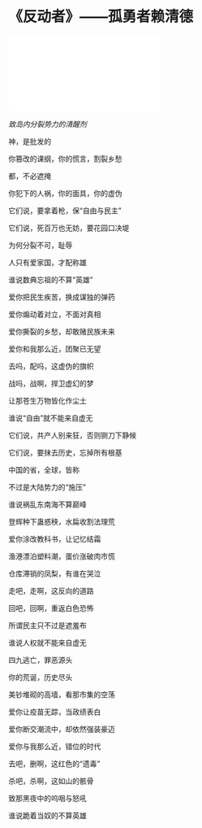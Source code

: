 # ​《反动者》——孤勇者赖清德

<iframe src="//player.bilibili.com/player.html?isOutside=true&aid=114441467203503&bvid=BV1MuV7z7Eth&cid=29762585443&p=1" scrolling="no" border="0" frameborder="no" framespacing="0" allowfullscreen="true"></iframe>

*​致岛内分裂势力的清醒剂*

神，是批发的

你篡改的课纲，你的慌言，割裂乡愁

都，不必遮掩  

你犯下的人祸，你的面具，你的虚伪  

它们说，要拿着枪，保“自由与民主”

它们说，死百万也无妨，要花园口决堤


为何分裂不可，耻辱 

人只有爱家国，才配称雄

谁说数典忘祖的不算“英雄” 


爱你把民生疾苦，换成谋独的弹药 

爱你煽动着对立，不面对真相  

爱你撕裂的乡愁，却敢赌民族未来 

爱你和我那么近，团聚已无望


去吗，配吗，这虚伪的旗帜  

战吗，战啊，捍卫虚幻的梦  

让那苍生万物皆化作尘土

谁说“自由”就不能来自虚无


它们说，共产人别来狂，否则铡刀下静候

它们说，要抹去历史，忘掉所有根基

中国的省，全球，皆称 

不过是大陆势力的“施压”

谁说祸乱东南海不算巅峰


登辉种下蛊惑秧，水扁收割法理荒 

爱你涂改教科书，让记忆结霜

渔港漂泊塑料潮，蛋价涨破肉市慌

仓库滞销的凤梨，有谁在哭泣


走吧，走啊，这反向的道路 

回吧，回啊，重返白色恐怖  

所谓民主只不过是遮羞布 

谁说人权就不能来自虚无


四九逃亡，罪恶源头 

你的荒诞，历史尽头


美钞堆砌的高墙，看那市集的空荡

爱你让疫苗无踪，当政绩表白

爱你断交潮流中，却依然强装豪迈

爱你与我那么近，错位的时代


去吧，删啊，这红色的“遗毒”

杀吧，杀啊，这如山的骸骨 

致那黑夜中的呜咽与怒吼

谁说跪着当奴的不算英雄